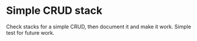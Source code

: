 # Simple CRUD stack
Check stacks for a simple CRUD, then document it and make it work. Simple test for future work.

